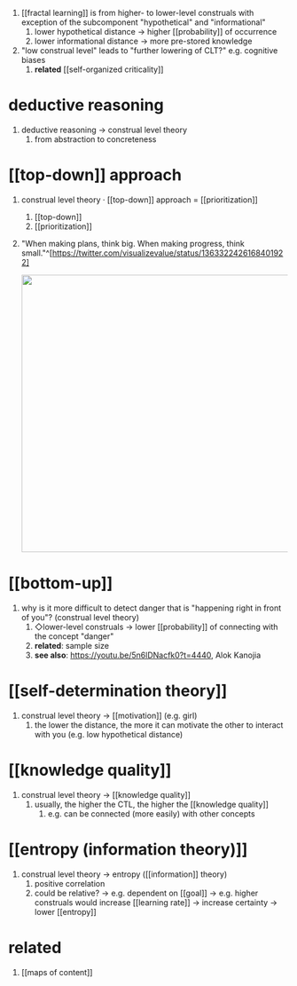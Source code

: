 1. [[fractal learning]] is from higher- to lower-level construals with exception of the subcomponent "hypothetical" and "informational"
	1. lower hypothetical distance → higher [[probability]] of occurrence
	2. lower informational distance → more pre-stored knowledge
2. "low construal level" leads to "further lowering of CLT?" e.g. cognitive biases
	1. **related** [[self-organized criticality]]

# deductive reasoning
1. deductive reasoning → construal level theory
	1. from abstraction to concreteness

# [[top-down]] approach
1. construal level theory · [[top-down]] approach = [[prioritization]]
	1. [[top-down]]
	2. [[prioritization]]
2. "When making plans, think big. When making progress, think small."^[https://twitter.com/visualizevalue/status/1363322426168401922]

	<img src="https://pbs.twimg.com/media/Eut-hSaXAAU6gze?format=jpg&name=large" width="500" />
	
# [[bottom-up]]
1. why is it more difficult to detect danger that is "happening right in front of you"? (construal level theory)
	1. ◇lower-level construals → lower [[probability]] of connecting with the concept "danger"
	2. **related**: sample size
	3. **see also**: https://youtu.be/5n6lDNacfk0?t=4440, Alok Kanojia

# [[self-determination theory]]
1. construal level theory → [[motivation]] (e.g. girl)
	1. the lower the distance, the more it can motivate the other to interact with you (e.g. low hypothetical distance)

# [[knowledge quality]]
1. construal level theory → [[knowledge quality]]
	1. usually, the higher the CTL, the higher the [[knowledge quality]]
		1. e.g. can be connected (more easily) with other concepts

# [[entropy (information theory)]]
1. construal level theory → entropy ([[information]] theory)
	1. positive correlation
	2. could be relative? → e.g. dependent on [[goal]] → e.g. higher construals would increase [[learning rate]] → increase certainty → lower [[entropy]]

# related
1. [[maps of content]]